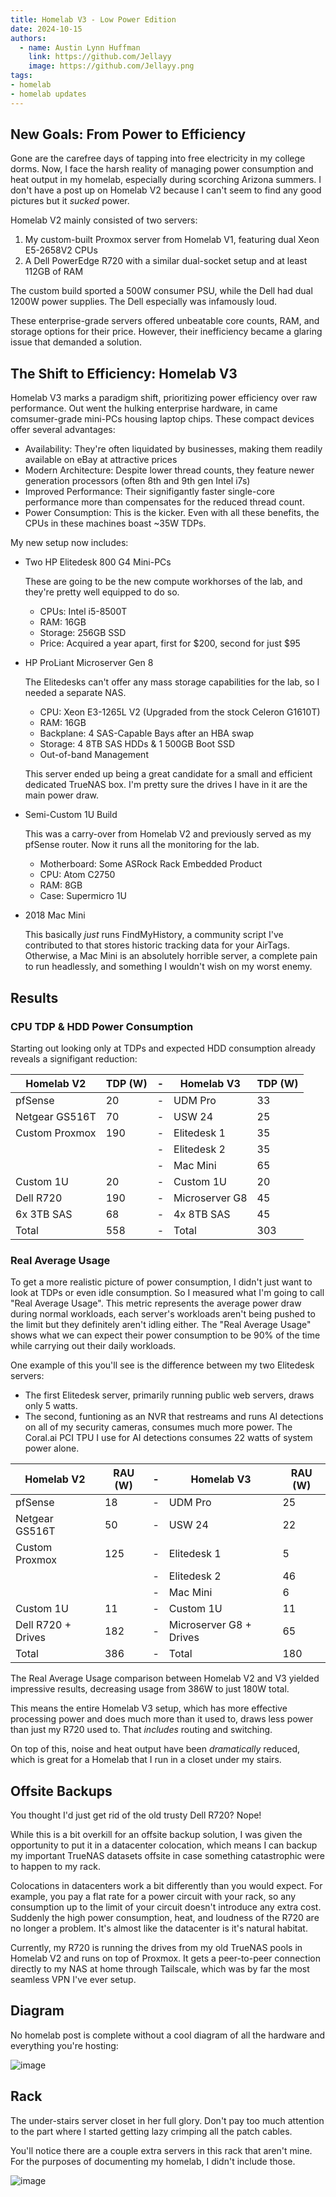 ```yaml
---
title: Homelab V3 - Low Power Edition
date: 2024-10-15
authors:
  - name: Austin Lynn Huffman
    link: https://github.com/Jellayy
    image: https://github.com/Jellayy.png
tags:
- homelab
- homelab updates
---
```


## New Goals: From Power to Efficiency

Gone are the carefree days of tapping into free electricity in my college dorms. Now, I face the harsh reality of managing power consumption and heat output in my homelab, especially during scorching Arizona summers. I don't have a post up on Homelab V2 because I can't seem to find any good pictures but it *sucked* power.

Homelab V2 mainly consisted of two servers:

1. My custom-built Proxmox server from Homelab V1, featuring dual Xeon E5-2658V2 CPUs
1. A Dell PowerEdge R720 with a similar dual-socket setup and at least 112GB of RAM

The custom build sported a 500W consumer PSU, while the Dell had dual 1200W power supplies. The Dell especially was infamously loud.

These enterprise-grade servers offered unbeatable core counts, RAM, and storage options for their price. However, their inefficiency became a glaring issue that demanded a solution.

## The Shift to Efficiency: Homelab V3

Homelab V3 marks a paradigm shift, prioritizing power efficiency over raw performance. Out went the hulking enterprise hardware, in came comsumer-grade mini-PCs housing laptop chips. These compact devices offer several advantages:

- Availability: They're often liquidated by businesses, making them readily available on eBay at attractive prices
- Modern Architecture: Despite lower thread counts, they feature newer generation processors (often 8th and 9th gen Intel i7s)
- Improved Performance: Their signifigantly faster single-core performance more than compensates for the reduced thread count.
- Power Consumption: This is the kicker. Even with all these benefits, the CPUs in these machines boast ~35W TDPs.

My new setup now includes:

- Two HP Elitedesk 800 G4 Mini-PCs
  
  These are going to be the new compute workhorses of the lab, and they're pretty well equipped to do so.
  - CPUs: Intel i5-8500T
  - RAM: 16GB
  - Storage: 256GB SSD
  - Price: Acquired a year apart, first for $200, second for just $95

- HP ProLiant Microserver Gen 8
  
  The Elitedesks can't offer any mass storage capabilities for the lab, so I needed a separate NAS.
  - CPU: Xeon E3-1265L V2 (Upgraded from the stock Celeron G1610T)
  - RAM: 16GB
  - Backplane: 4 SAS-Capable Bays after an HBA swap
  - Storage: 4 8TB SAS HDDs & 1 500GB Boot SSD
  - Out-of-band Management

  This server ended up being a great candidate for a small and efficient dedicated TrueNAS box. I'm pretty sure the drives I have in it are the main power draw.

- Semi-Custom 1U Build
  
  This was a carry-over from Homelab V2 and previously served as my pfSense router. Now it runs all the monitoring for the lab.
  - Motherboard: Some ASRock Rack Embedded Product
  - CPU: Atom C2750
  - RAM: 8GB
  - Case: Supermicro 1U

- 2018 Mac Mini
  
  This basically *just* runs FindMyHistory, a community script I've contributed to that stores historic tracking data for your AirTags. Otherwise, a Mac Mini is an absolutely horrible server, a complete pain to run headlessly, and something I wouldn't wish on my worst enemy.

## Results

### CPU TDP & HDD Power Consumption

Starting out looking only at TDPs and expected HDD consumption already reveals a signifigant reduction:

| Homelab V2     | TDP (W) | - | Homelab V3     | TDP (W) |
| -------------- | ------- | - | -------------- | ------- |
| pfSense        | 20      | - | UDM Pro        | 33      |
| Netgear GS516T | 70      | - | USW 24         | 25      |
| Custom Proxmox | 190     | - | Elitedesk 1    | 35      |
|                |         | - | Elitedesk 2    | 35      |
|                |         | - | Mac Mini       | 65      |
| Custom 1U      | 20      | - | Custom 1U      | 20      |
| Dell R720      | 190     | - | Microserver G8 | 45      |
| 6x 3TB SAS     | 68      | - | 4x 8TB SAS     | 45      |
| Total          | 558     | - | Total          | 303     |

### Real Average Usage

To get a more realistic picture of power consumption, I didn't just want to look at TDPs or even idle consumption. So I measured what I'm going to call "Real Average Usage". This metric represents the average power draw during normal workloads, each server's workloads aren't being pushed to the limit but they definitely aren't idling either. The "Real Average Usage" shows what we can expect their power consumption to be 90% of the time while carrying out their daily workloads.

One example of this you'll see is the difference between my two Elitedesk servers:
- The first Elitedesk server, primarily running public web servers, draws only 5 watts.
- The second, funtioning as an NVR that restreams and runs AI detections on all of my security cameras, consumes much more power. The Coral.ai PCI TPU I use for AI detections consumes 22 watts of system power alone.

| Homelab V2         | RAU (W) | - | Homelab V3              | RAU (W) |
| ------------------ | ------- | - | ----------------------- | ------- |
| pfSense            | 18      | - | UDM Pro                 | 25      |
| Netgear GS516T     | 50      | - | USW 24                  | 22      |
| Custom Proxmox     | 125     | - | Elitedesk 1             | 5       |
|                    |         | - | Elitedesk 2             | 46      |
|                    |         | - | Mac Mini                | 6       |
| Custom 1U          | 11      | - | Custom 1U               | 11      |
| Dell R720 + Drives | 182     | - | Microserver G8 + Drives | 65      |
| Total              | 386     | - | Total                   | 180     |

The Real Average Usage comparison between Homelab V2 and V3 yielded impressive results, decreasing usage from 386W to just 180W total.

This means the entire Homelab V3 setup, which has more effective processing power and does much more than it used to, draws less power than just my R720 used to. That *includes* routing and switching.

On top of this, noise and heat output have been *dramatically* reduced, which is great for a Homelab that I run in a closet under my stairs.

## Offsite Backups

You thought I'd just get rid of the old trusty Dell R720? Nope!

While this is a bit overkill for an offsite backup solution, I was given the opportunity to put it in a datacenter colocation, which means I can backup my important TrueNAS datasets offsite in case something catastrophic were to happen to my rack.

Colocations in datacenters work a bit differently than you would expect. For example, you pay a flat rate for a power circuit with your rack, so any consumption up to the limit of your circuit doesn't introduce any extra cost. Suddenly the high power consumption, heat, and loudness of the R720 are no longer a problem. It's almost like the datacenter is it's natural habitat.

Currently, my R720 is running the drives from my old TrueNAS pools in Homelab V2 and runs on top of Proxmox. It gets a peer-to-peer connection directly to my NAS at home through Tailscale, which was by far the most seamless VPN I've ever setup.

## Diagram

No homelab post is complete without a cool diagram of all the hardware and everything you're hosting:

![image](homelab.drawio.svg)

## Rack

The under-stairs server closet in her full glory. Don't pay too much attention to the part where I started getting lazy crimping all the patch cables.

You'll notice there are a couple extra servers in this rack that aren't mine. For the purposes of documenting my homelab, I didn't include those.

![image](rack.jpg)
